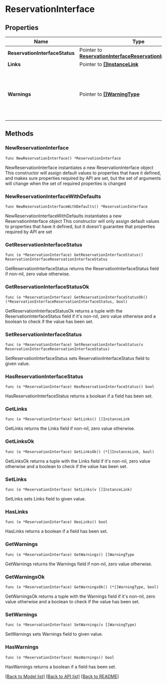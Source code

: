 # ReservationInterface

## Properties

Name | Type | Description | Notes
------------ | ------------- | ------------- | -------------
**ReservationInterfaceStatus** | Pointer to [**ReservationInterfaceReservationInterfaceStatus**](ReservationInterfaceReservationInterfaceStatus.md) |  | [optional] 
**Links** | Pointer to [**[]InstanceLink**](InstanceLink.md) |  | [optional] 
**Warnings** | Pointer to [**[]WarningType**](WarningType.md) | Used in conjunction with the Success element to define a business error. | [optional] 

## Methods

### NewReservationInterface

`func NewReservationInterface() *ReservationInterface`

NewReservationInterface instantiates a new ReservationInterface object
This constructor will assign default values to properties that have it defined,
and makes sure properties required by API are set, but the set of arguments
will change when the set of required properties is changed

### NewReservationInterfaceWithDefaults

`func NewReservationInterfaceWithDefaults() *ReservationInterface`

NewReservationInterfaceWithDefaults instantiates a new ReservationInterface object
This constructor will only assign default values to properties that have it defined,
but it doesn't guarantee that properties required by API are set

### GetReservationInterfaceStatus

`func (o *ReservationInterface) GetReservationInterfaceStatus() ReservationInterfaceReservationInterfaceStatus`

GetReservationInterfaceStatus returns the ReservationInterfaceStatus field if non-nil, zero value otherwise.

### GetReservationInterfaceStatusOk

`func (o *ReservationInterface) GetReservationInterfaceStatusOk() (*ReservationInterfaceReservationInterfaceStatus, bool)`

GetReservationInterfaceStatusOk returns a tuple with the ReservationInterfaceStatus field if it's non-nil, zero value otherwise
and a boolean to check if the value has been set.

### SetReservationInterfaceStatus

`func (o *ReservationInterface) SetReservationInterfaceStatus(v ReservationInterfaceReservationInterfaceStatus)`

SetReservationInterfaceStatus sets ReservationInterfaceStatus field to given value.

### HasReservationInterfaceStatus

`func (o *ReservationInterface) HasReservationInterfaceStatus() bool`

HasReservationInterfaceStatus returns a boolean if a field has been set.

### GetLinks

`func (o *ReservationInterface) GetLinks() []InstanceLink`

GetLinks returns the Links field if non-nil, zero value otherwise.

### GetLinksOk

`func (o *ReservationInterface) GetLinksOk() (*[]InstanceLink, bool)`

GetLinksOk returns a tuple with the Links field if it's non-nil, zero value otherwise
and a boolean to check if the value has been set.

### SetLinks

`func (o *ReservationInterface) SetLinks(v []InstanceLink)`

SetLinks sets Links field to given value.

### HasLinks

`func (o *ReservationInterface) HasLinks() bool`

HasLinks returns a boolean if a field has been set.

### GetWarnings

`func (o *ReservationInterface) GetWarnings() []WarningType`

GetWarnings returns the Warnings field if non-nil, zero value otherwise.

### GetWarningsOk

`func (o *ReservationInterface) GetWarningsOk() (*[]WarningType, bool)`

GetWarningsOk returns a tuple with the Warnings field if it's non-nil, zero value otherwise
and a boolean to check if the value has been set.

### SetWarnings

`func (o *ReservationInterface) SetWarnings(v []WarningType)`

SetWarnings sets Warnings field to given value.

### HasWarnings

`func (o *ReservationInterface) HasWarnings() bool`

HasWarnings returns a boolean if a field has been set.


[[Back to Model list]](../README.md#documentation-for-models) [[Back to API list]](../README.md#documentation-for-api-endpoints) [[Back to README]](../README.md)


